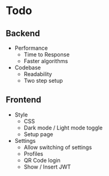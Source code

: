 # Todo

## Backend

- Performance
  - Time to Response
  - Faster algorithms
- Codebase
  - Readability
  - Two step setup

## Frontend

- Style
  - CSS
  - Dark mode / Light mode toggle
  - Setup page
- Settings
  - Allow switching of settings
  - Profiles
  - QR Code login
  - Show / Insert JWT
